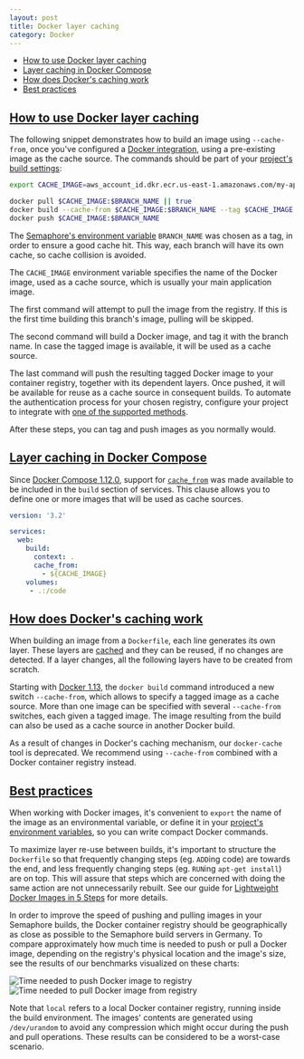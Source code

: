 ```yaml
---
layout: post
title: Docker layer caching
category: Docker
---
```


- [How to use Docker layer caching](#usage)
- [Layer caching in Docker Compose](#docker_compose)
- [How does Docker's caching work](#how_caching_works)
- [Best practices](#best_practices)

## <a name="usage" href="#usage">How to use Docker layer caching</a>

The following snippet demonstrates how to build an image using `--cache-from`,
once you've configured a [Docker integration](/docs/docker.html), using a pre-existing image as the cache source.
The commands should be part of your [project's build settings](/docs/customizing-build-commands.html):

```bash
export CACHE_IMAGE=aws_account_id.dkr.ecr.us-east-1.amazonaws.com/my-app

docker pull $CACHE_IMAGE:$BRANCH_NAME || true
docker build --cache-from $CACHE_IMAGE:$BRANCH_NAME --tag $CACHE_IMAGE:$BRANCH_NAME .
docker push $CACHE_IMAGE:$BRANCH_NAME
```

The [Semaphore's environment variable](/docs/available-environment-variables.html)
`BRANCH_NAME` was chosen as a tag, in order to ensure a good cache hit.
This way, each branch will have its own cache, so cache collision is avoided.

The `CACHE_IMAGE` environment variable specifies the name of the Docker image, used
as a cache source, which is usually your main application image.

The first command will attempt to pull the image from the registry. If this is
the first time building this branch's image, pulling will be skipped.

The second command will build a Docker image, and tag it with the branch name.
In case the tagged image is available, it will be used as a cache source.

The last command will push the resulting tagged Docker image to your container
registry, together with its dependent layers. Once pushed, it will be available
for reuse as a cache source in consequent builds.
To automate the authentication process for your chosen registry, configure your
project to integrate with [one of the supported
methods](/docs/docker/setting-up-continuous-integration-for-docker-project.html).

After these steps, you can tag and push images as you normally would.

## <a name="docker_compose" href="#docker_compose">Layer caching in Docker Compose</a>

Since [Docker Compose 1.12.0](https://github.com/docker/compose/blob/master/CHANGELOG.md#1120-2017-04-04),
support for [`cache_from`](https://docs.docker.com/compose/compose-file/#cache_from)
was made available to be included in the `build` section of services.
This clause allows you to define one or more images that will be used as cache
sources.

```yaml
version: '3.2'

services:
  web:
    build:
      context: .
      cache_from:
        - ${CACHE_IMAGE}
    volumes:
     - .:/code
```

## <a name="how_caching_works" href="#how_caching_works">How does Docker's caching work</a>

When building an image from a `Dockerfile`, each line generates its own layer. These
layers are [cached](https://docs.docker.com/engine/userguide/eng-image/dockerfile_best-practices/#build-cache)
and they can be reused, if no changes are detected. If a layer changes, all
the following layers have to be created from scratch.

Starting with [Docker 1.13](https://github.com/moby/moby/blob/master/CHANGELOG.md#1130-2017-01-18),
the `docker build` command introduced a new switch `--cache-from`, which allows
to specify a tagged image as a cache source. More than one image can be
specified with several `--cache-from` switches, each given a tagged image.
The image resulting from the build  can also be used as a cache source in
another Docker build.

As a result of changes in Docker's caching mechanism, our `docker-cache` tool
is deprecated. We recommend using `--cache-from` combined with a Docker container
registry instead.

## <a name="best_practices" href="#best_practices">Best practices</a>

When working with Docker images, it's convenient to `export` the name of the image as
an environmental variable, or define it in your
[project's environment variables](/docs/exporting-environment-variables.html),
so you can write compact Docker commands.

To maximize layer re-use between builds, it's important to structure the
`Dockerfile` so that frequently changing steps (eg. `ADD`ing code) are towards
the end, and less frequently changing steps (eg. `RUN`ing `apt-get install`) are
on top. This will assure that steps which are concerned with doing the same
action are not unnecessarily rebuilt. See our guide for [Lightweight Docker
Images in 5 Steps](/blog/2016/12/13/lightweight-docker-images-in-5-steps.html) for more details.

In order to improve the speed of pushing and pulling images in your Semaphore
builds, the Docker container registry should be geographically as close as
possible to the Semaphore build servers in Germany.
To compare approximately how much time is needed to push or pull a Docker
image, depending on the registry's physical location and the image's size,
see the results of our benchmarks visualized on these charts:

<img src="/docs/assets/img/docker/docker-layer-caching/registry-push-graph.png" class="img-responsive img-bordered" alt="Time needed to push Docker image to registry">
<img src="/docs/assets/img/docker/docker-layer-caching/registry-pull-graph.png" class="img-responsive img-bordered" alt="Time needed to pull Docker image from registry">

Note that `local` refers to a local Docker container registry, running inside the build
environment. The images' contents are generated using `/dev/urandom` to avoid any
compression which might occur during the push and pull operations. These results can be
considered to be a worst-case scenario.
